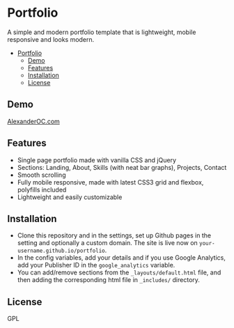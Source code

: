 # Portfolio

A simple and modern portfolio template that is lightweight, mobile responsive and looks modern.

- [Portfolio](#portfolio)
  - [Demo](#demo)
  - [Features](#features)
  - [Installation](#installation)
  - [License](#license)

## Demo

[AlexanderOC.com](https://AlexanderOC.com)

## Features

- Single page portfolio made with vanilla CSS and jQuery
- Sections: Landing, About, Skills (with neat bar graphs), Projects, Contact
- Smooth scrolling
- Fully mobile responsive, made with latest CSS3 grid and flexbox, polyfills included
- Lightweight and easily customizable

## Installation

- Clone this repository and in the settings, set up Github pages in the setting and optionally a custom domain. The site is live now on `your-username.github.io/portfolio`.
- In the config variables, add your details and if you use Google Analytics, add your Publisher ID in the `google_analytics` variable.
- You can add/remove sections from the `_layouts/default.html` file, and then adding the corresponding html file in `_includes/` directory.

## License

GPL
